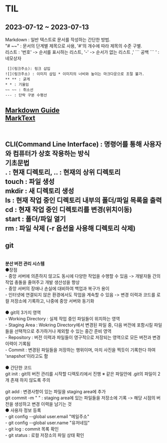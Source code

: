 # TIL
## 2023-07-12 ~ 2023-07-13
Markdown : 일반 텍스트로 문서를 작성하는 간단한 방법.<br>"# ~~" : 문서의 단계별 제목으로 사용, '#'의 개수에 따라 제목의 수준 구별. 
<br> 리스트 : '번호' -> 순서를 표시하는 리스트, '-' -> 순서가 없는 리스트 
,' \``` 공백 ``` ' : 네모상자
```
 [](링크주소): 링크 삽입
![](링크주소) : 이미지 삽입 * 이미지의 너비와 높이는 마크다운으로 조절 불가.
** ** : 굵게
* * : 기울임
~~ ~~ : 취소선
--- : 단락 구분 수평선
 ```
[Markdown Guide](https://www.markdownguide.org/basic-syntax/)
<br>[MarkText](https://github.com/marktext/marktext#download-and-installation)
---

<br> CLI(Command Line Interface) : 명령어를 통해 사용자와 컴퓨터가 상호 작용하는 방식
<br> 기초문법
<br> . : 현재 디렉토리, .. : 현재의 상위 디렉토리
<br> touch : 파일 생성
<br> mkdir : 새 디렉토리 생성
<br> ls : 현재 작업 중인 디렉토리 내부의 폴더/파일 목록을 출력
<br> cd : 현재 작업 중인 디렉토리를 변경(위치이동)
<br> start : 폴더/파일 열기
<br> rm : 파일 삭제 (-r 옵션을 사용해 디렉토리 삭제)
---
## git
<br> **분산 버전 관리 시스템**
<br> ●장점 
<br> - 중앙 서버에 의존하지 않고도 동시에 다양한 작업을 수행할 수 있음 -> 개발자들 간의 작업 충돌을 줄여주고 개발 생산성을 향상
<br> - 중앙 서버의 장애나 손실에 대비하여 백업과 복구가 용이
<br> - 인터넷에 연결되지 않은 환경에서도 작업을 계속할 수 있음 -> 변경 이력과 코드를 로컬 저장소에 기록하고, 나중에 중앙 서버와 동기화
<br>
<br> ● git의 3가지 영역
<br> - Working Directory : 실제 작업 중인 파일들이 위치하는 영역
<br> - Staging Area : Wokring Directory에서 변경된 파일 중, 다음 버전에 포함시킬 파일들을 선택적으로 추가하거나 제외할 수 있는 중간 준비 영역
<br> - Repository : 버전 이력과 파일들이 영구적으로 저장되는 영역으로 모든 버전과 변경 이력이 기록됨
<br> - Commit : 변경된 파일들을 저장하는 행위이며, 마치 사진을 찍듯이 기록한다 하여 'snapshot'이라고도 함
<br>
<br> ● 간단한 코드
<br> git init : git의 버전 관리를 시작할 디렉토리에서 진행 ※ 같은 파일안에 .git의 파일이 2개 존재 하지 않도록 주의
<br>
<br> git add : 변경사항이 있는 파일을 staging area에 추가
<br> git commit -m " " : staging area에 있는 파일들을 저장소에 기록 -> 해당 시점의 버전을 생성하고 변경 이력을 남기는 것
<br> ● 사용자 정보 등록 
<br> - git config --global user.email "메일주소"
<br> - git config --global user.name "유저네임"
<br> - git log : commit 목록 확인
<br> - git status : 로컬 저장소의 파일 상태 확인